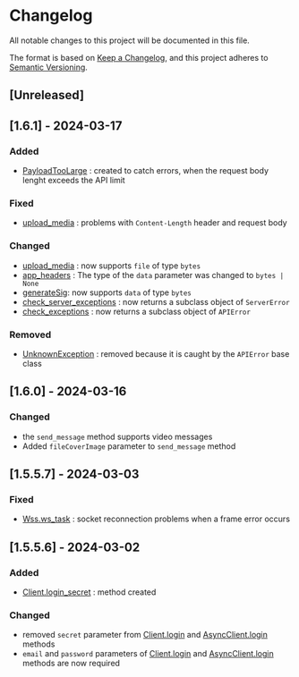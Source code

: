 # Changelog

All notable changes to this project will be documented in this file.

The format is based on [Keep a Changelog](https://keepachangelog.com/en/1.1.0/),
and this project adheres to [Semantic Versioning](https://semver.org/spec/v2.0.0.html).

## [Unreleased]

## [1.6.1] - 2024-03-17

### Added
- [PayloadTooLarge](https://github.com/kwel999/K_Amino/blob/46e0b5874cade8143e906623780231d0139b1f3e/k_amino/lib/exception.py#L106) : created to catch errors, when the request body lenght exceeds the API limit

### Fixed
- [upload_media](https://github.com/kwel999/K_Amino/blob/46e0b5874cade8143e906623780231d0139b1f3e/k_amino/k_sync/client.py#L450) : problems
  with `Content-Length` header and request body

### Changed
- [upload_media](https://github.com/kwel999/K_Amino/blob/46e0b5874cade8143e906623780231d0139b1f3e/k_amino/k_sync/client.py#L450) : now supports `file` of type `bytes`
- [app_headers](https://github.com/kwel999/K_Amino/blob/46e0b5874cade8143e906623780231d0139b1f3e/k_amino/lib/headers.py#L124) : The
  type of the `data` parameter was changed to `bytes | None`
- [generateSig](https://github.com/kwel999/K_Amino/blob/46e0b5874cade8143e906623780231d0139b1f3e/k_amino/lib/util.py#L57): now
  supports `data` of type `bytes`
- [check_server_exceptions](https://github.com/kwel999/K_Amino/blob/46e0b5874cade8143e906623780231d0139b1f3e/k_amino/lib/exception.py#L191) : now returns a subclass object of `ServerError`
- [check_exceptions](https://github.com/kwel999/K_Amino/blob/46e0b5874cade8143e906623780231d0139b1f3e/k_amino/lib/exception.py#L201) : now returns a subclass object of `APIError`

### Removed
- [UnknownException](https://github.com/kwel999/K_Amino/blob/4bc072fe2915c12997e932586f85e3de472f3514/k_amino/lib/exception.py#L9) : removed
  because it is caught by the `APIError` base class

## [1.6.0] - 2024-03-16

### Changed
- the `send_message` method supports video messages
- Added `fileCoverImage` parameter to `send_message` method

## [1.5.5.7] - 2024-03-03

### Fixed
- [Wss.ws_task](https://github.com/kwel999/K_Amino/blob/b613bea3ac684032c47f94a5d71456898696763b/k_amino/k_sync/sockets.py#L843) : socket reconnection problems when a frame error occurs

## [1.5.5.6] - 2024-03-02

### Added
- [Client.login_secret](https://github.com/kwel999/K_Amino/blob/a19b070d35e0a9d51d3538640cc7650273733ce2/k_amino/k_sync/client.py#L301) : method created

### Changed
- removed `secret` parameter from [Client.login](https://github.com/kwel999/K_Amino/blob/a19b070d35e0a9d51d3538640cc7650273733ce2/k_amino/k_sync/client.py#L258)
  and [AsyncClient.login](https://github.com/kwel999/K_Amino/blob/a19b070d35e0a9d51d3538640cc7650273733ce2/k_amino/k_async/client.py#L258) methods
- `email` and `password` parameters of [Client.login](https://github.com/kwel999/K_Amino/blob/a19b070d35e0a9d51d3538640cc7650273733ce2/k_amino/k_sync/client.py#L258)
  and [AsyncClient.login](https://github.com/kwel999/K_Amino/blob/a19b070d35e0a9d51d3538640cc7650273733ce2/k_amino/k_async/client.py#L301) methods are now required
